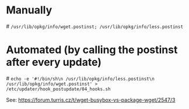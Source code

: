# Manually

\# `/usr/lib/opkg/info/wget.postinst; /usr/lib/opkg/info/less.postinst`

# Automated (by calling the postinst after every update)
\# `echo -e '#!/bin/sh\n /usr/lib/opkg/info/less.postinst\n /usr/lib/opkg/info/wget.postinst' > /etc/updater/hook_postupdate/04_hooks.sh`

See: https://forum.turris.cz/t/wget-busybox-vs-package-wget/2547/3
